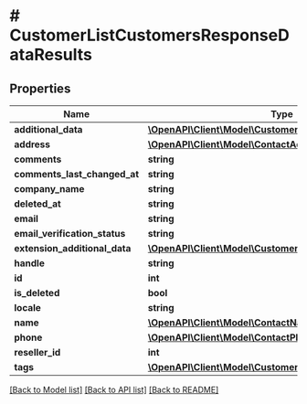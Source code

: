 # # CustomerListCustomersResponseDataResults

## Properties

Name | Type | Description | Notes
------------ | ------------- | ------------- | -------------
**additional_data** | [**\OpenAPI\Client\Model\CustomerCustomerAdditionalData**](CustomerCustomerAdditionalData.md) |  | [optional]
**address** | [**\OpenAPI\Client\Model\ContactAddress**](ContactAddress.md) |  | [optional]
**comments** | **string** |  | [optional]
**comments_last_changed_at** | **string** |  | [optional]
**company_name** | **string** |  | [optional]
**deleted_at** | **string** |  | [optional]
**email** | **string** |  | [optional]
**email_verification_status** | **string** |  | [optional]
**extension_additional_data** | [**\OpenAPI\Client\Model\CustomerExtensionAdditionalData[]**](CustomerExtensionAdditionalData.md) |  | [optional]
**handle** | **string** |  | [optional]
**id** | **int** |  | [optional]
**is_deleted** | **bool** |  | [optional]
**locale** | **string** |  | [optional]
**name** | [**\OpenAPI\Client\Model\ContactName**](ContactName.md) |  | [optional]
**phone** | [**\OpenAPI\Client\Model\ContactPhone**](ContactPhone.md) |  | [optional]
**reseller_id** | **int** |  | [optional]
**tags** | [**\OpenAPI\Client\Model\CustomerTags[]**](CustomerTags.md) |  | [optional]

[[Back to Model list]](../../README.md#models) [[Back to API list]](../../README.md#endpoints) [[Back to README]](../../README.md)
